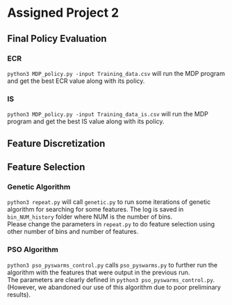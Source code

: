 # Assigned Project 2

## Final Policy Evaluation
### ECR
`python3 MDP_policy.py -input Training_data.csv` will run the MDP program and get the best ECR value along with its policy. 
### IS
`python3 MDP_policy.py -input Training_data_is.csv` will run the MDP program and get the best IS value along with its policy. 

## Feature Discretization

## Feature Selection 
### Genetic Algorithm
`python3 repeat.py` will call `genetic.py` to run some iterations of genetic algorithm for searching for some features. The log is saved in `bin_NUM_history` folder where NUM is the number of bins.  
Please change the parameters in `repeat.py` to do feature selection using other number of bins and number of features.

### PSO Algorithm  
`python3 pso_pyswarms_control.py` calls `pso_pyswarms.py` to further run the algorithm with the features that were output in the previous run.  
The parameters are clearly defined in `python3 pso_pyswarms_control.py`.
(However, we abandoned our use of this algorithm due to poor preliminary results).
